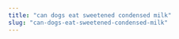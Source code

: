 ```yaml
---
title: "can dogs eat sweetened condensed milk"
slug: "can-dogs-eat-sweetened-condensed-milk"
---
```


